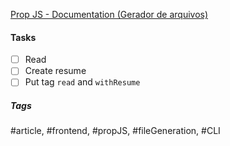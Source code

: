 [Prop JS - Documentation (Gerador de arquivos)](https://plopjs.com/documentation)

#### Tasks
- [ ] Read
- [ ] Create resume
- [ ] Put tag `read` and `withResume`

##### Tags
#article, #frontend, #propJS, #fileGeneration, #CLI
